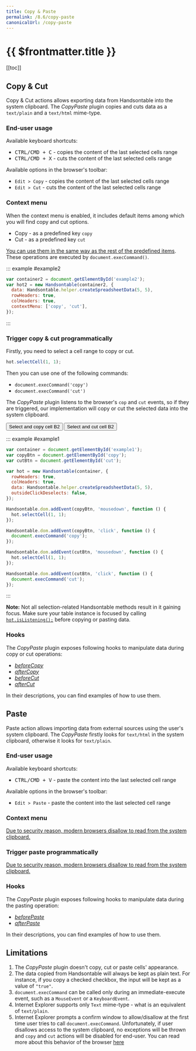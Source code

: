 ```yaml
---
title: Copy & Paste
permalink: /8.6/copy-paste
canonicalUrl: /copy-paste
---
```


# {{ $frontmatter.title }}

[[toc]]

## Copy & Cut

Copy & Cut actions allows exporting data from Handsontable into the system clipboard. The _CopyPaste_ plugin copies and cuts data as a `text/plain` and a `text/html` mime-type.

### End-user usage

Available keyboard shortcuts:

* <kbd>CTRL/CMD + C</kbd> - copies the content of the last selected cells range
* <kbd>CTRL/CMD + X</kbd> - cuts the content of the last selected cells range

Available options in the browser's toolbar:

* `Edit > Copy` - copies the content of the last selected cells range
* `Edit > Cut` - cuts the content of the last selected cells range

### Context menu

When the context menu is enabled, it includes default items among which you will find copy and cut options.

* Copy - as a predefined key `copy`
* Cut - as a predefined key `cut`

[You can use them in the same way as the rest of the predefined items](context-menu.md#page-custom). These operations are executed by `document.execCommand()`.

::: example #example2
```js
var container2 = document.getElementById('example2');
var hot2 = new Handsontable(container2, {
  data: Handsontable.helper.createSpreadsheetData(5, 5),
  rowHeaders: true,
  colHeaders: true,
  contextMenu: ['copy', 'cut'],
});
```
:::

### Trigger copy & cut programmatically

Firstly, you need to select a cell range to copy or cut.

```js
hot.selectCell(1, 1);
```

Then you can use one of the following commands:

* `document.execCommand('copy')`
* `document.execCommand('cut')`

The _CopyPaste_ plugin listens to the browser's `cop` and `cut` events, so if they are triggered, our implementation will copy or cut the selected data into the system clipboard.

<button id="copy">Select and copy cell B2</button>
<button id="cut">Select and cut cell B2</button>

::: example #example1
```js
var container = document.getElementById('example1');
var copyBtn = document.getElementById('copy');
var cutBtn = document.getElementById('cut');

var hot = new Handsontable(container, {
  rowHeaders: true,
  colHeaders: true,
  data: Handsontable.helper.createSpreadsheetData(5, 5),
  outsideClickDeselects: false,
});

Handsontable.dom.addEvent(copyBtn, 'mousedown', function () {
  hot.selectCell(1, 1);
});

Handsontable.dom.addEvent(copyBtn, 'click', function () {
  document.execCommand('copy');
});

Handsontable.dom.addEvent(cutBtn, 'mousedown', function () {
  hot.selectCell(1, 1);
});

Handsontable.dom.addEvent(cutBtn, 'click', function () {
  document.execCommand('cut');
});
```
:::

**Note:** Not all selection-related Handsontable methods result in it gaining focus. Make sure your table instance is focused by calling [`hot.isListening();`](api/core.md#isListening) before copying or pasting data.

### Hooks

The _CopyPaste_ plugin exposes following hooks to manipulate data during copy or cut operations:

* [_beforeCopy_](api/pluginHooks.md#beforecopy)
* [_afterCopy_](api/pluginHooks.md#aftercopy)
* [_beforeCut_](api/pluginHooks.md#beforecut)
* [_afterCut_](api/pluginHooks.md#aftercut)

In their descriptions, you can find examples of how to use them.

## Paste

Paste action allows importing data from external sources using the user's system clipboard. The _CopyPaste_ firstly looks for `text/html` in the system clipboard, otherwise it looks for `text/plain`.

### End-user usage

Available keyboard shortcuts:

* <kbd>CTRL/CMD + V</kbd> - paste the content into the last selected cell range

Available options in the browser's toolbar:

* `Edit > Paste` - paste the content into the last selected cell range

### Context menu

[Due to security reason, modern browsers disallow to read from the system clipboard.](https://www.w3.org/TR/clipboard-apis/#privacy)

### Trigger paste programmatically

[Due to security reason, modern browsers disallow to read from the system clipboard.](https://www.w3.org/TR/clipboard-apis/#privacy)

### Hooks

The _CopyPaste_ plugin exposes following hooks to manipulate data during the pasting operation:

* [_beforePaste_](api/pluginHooks.md#beforepaste)
* [_afterPaste_](api/pluginHooks.md#afterpaste)

In their descriptions, you can find examples of how to use them.

## Limitations

1.  The _CopyPaste_ plugin doesn't copy, cut or paste cells' appearance.
2.  The data copied from Handsontable will always be kept as plain text. For instance, if you copy a checked checkbox, the input will be kept as a value of `"true"`.
3.  `document.execCommand` can be called only during an immediate-execute event, such as a `MouseEvent` or a `KeyboardEvent`.
4.  Internet Explorer supports only `Text` mime-type - what is an equivalent of `text/plain`.
5.  Internet Explorer prompts a confirm window to allow/disallow at the first time user tries to call `document.execCommand`. Unfortunately, if user disallows access to the system clipboard, no exceptions will be thrown and `copy` and `cut` actions will be disabled for end-user. You can read more about this behavior of the browser [here](https://github.com/zenorocha/clipboard.js/issues/77)
